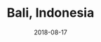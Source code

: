 ---
category: adventures
title: Bali, Indonesia
date: 2018-08-17
pics:
- DSC_0220.JPG
- DSC_0234.JPG
- DSC_0383.JPG
---